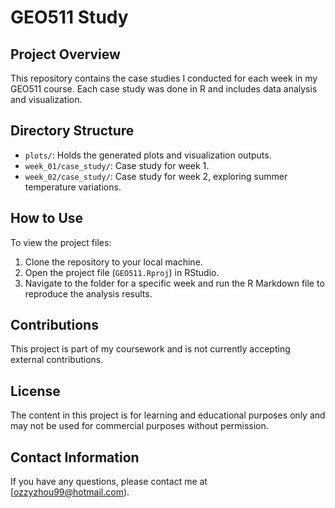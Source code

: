 # GEO511 Study

## Project Overview
This repository contains the case studies I conducted for each week in my GEO511 course. Each case study was done in R and includes data analysis and visualization.

## Directory Structure
- `plots/`: Holds the generated plots and visualization outputs.
- `week_01/case_study/`: Case study for week 1.
- `week_02/case_study/`: Case study for week 2, exploring summer temperature variations.

## How to Use
To view the project files:
1. Clone the repository to your local machine.
2. Open the project file (`GEO511.Rproj`) in RStudio.
3. Navigate to the folder for a specific week and run the R Markdown file to reproduce the analysis results.

## Contributions
This project is part of my coursework and is not currently accepting external contributions.

## License
The content in this project is for learning and educational purposes only and may not be used for commercial purposes without permission.

## Contact Information
If you have any questions, please contact me at [ozzyzhou99@hotmail.com).

